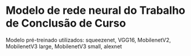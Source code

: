 # Modelo de rede neural do Trabalho de Conclusão de Curso

Modelo pré-treinado utilizados: squeezenet, VGG16, MobilenetV2, MobilenetV3 large, MobilenetV3 small, alexnet
